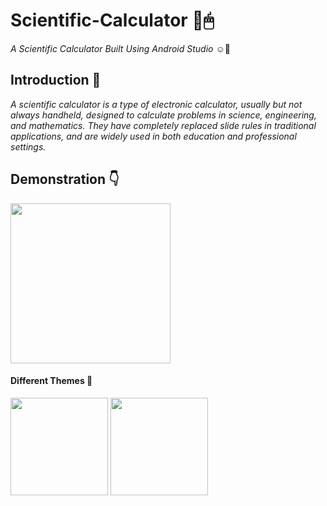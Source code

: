 # Scientific-Calculator :calling:🖱
*A Scientific Calculator Built Using Android Studio* ☺🤞

## Introduction 🔗
*A scientific calculator is a type of electronic calculator, usually but not always handheld, designed to calculate problems in science, engineering, and mathematics. They have completely replaced slide rules in traditional applications, and are widely used in both education and professional settings.*

## Demonstration 👇

<p align="left">
  <img width="256" src="https://github.com/Ruhul12/Scientific-Calculator/blob/main/Sci-Calc.gif">
</p>


<div align="left">
  <h4 align="left">Different Themes 🙂</h4>
  <img width="156" src="https://github.com/Ruhul12/Scientific-Calculator/blob/main/img/design-3.png">
  <img width="156" src="https://github.com/Ruhul12/Scientific-Calculator/blob/main/img/design.png">
</div>
             
